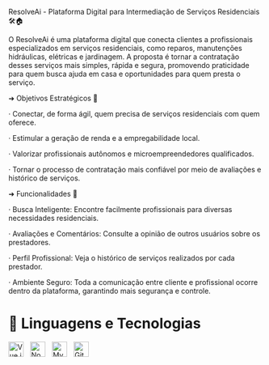 
ResolveAi - Plataforma Digital para Intermediação de Serviços Residenciais 🛠️🏠

O ResolveAi é uma plataforma digital que conecta clientes a profissionais especializados em serviços residenciais, como reparos, manutenções hidráulicas, elétricas e jardinagem. A proposta é tornar a contratação desses serviços mais simples, rápida e segura, promovendo praticidade para quem busca ajuda em casa e oportunidades para quem presta o serviço.

➜ Objetivos Estratégicos 🎯

· Conectar, de forma ágil, quem precisa de serviços residenciais com quem oferece.

· Estimular a geração de renda e a empregabilidade local.

· Valorizar profissionais autônomos e microempreendedores qualificados.

· Tornar o processo de contratação mais confiável por meio de avaliações e histórico de serviços.

➜ Funcionalidades 🚀

· Busca Inteligente: Encontre facilmente profissionais para diversas necessidades residenciais.

· Avaliações e Comentários: Consulte a opinião de outros usuários sobre os prestadores.

· Perfil Profissional: Veja o histórico de serviços realizados por cada prestador.

· Ambiente Seguro: Toda a comunicação entre cliente e profissional ocorre dentro da plataforma, garantindo mais segurança e controle.


# 🤖 Linguagens e Tecnologias

<img 
    align="left" 
    alt="Vue.js"
    title="Vue.js"
    width="30px" 
    style="padding-right: 10px;" 
    src="https://cdn.jsdelivr.net/gh/devicons/devicon@latest/icons/vuejs/vuejs-original.svg" 
/>
<img 
    align="left" 
    alt="Node.js"
    title="Node.js"
    width="30px" 
    style="padding-right: 10px;" 
    src="https://cdn.jsdelivr.net/gh/devicons/devicon@latest/icons/nodejs/nodejs-original.svg" 
/>
<img 
    align="left" 
    alt="MySQL"
    title="MySQL"
    width="30px" 
    style="padding-right: 10px;" 
    src="https://cdn.jsdelivr.net/gh/devicons/devicon@latest/icons/mysql/mysql-original.svg" 
/>

<img 
    align="left" 
    alt="Git"
    title="Git"
    width="30px" 
    style="padding-right: 10px;" 
    src="https://cdn.jsdelivr.net/gh/devicons/devicon@latest/icons/git/git-original.svg" 
/>

<br/>
<br/>

